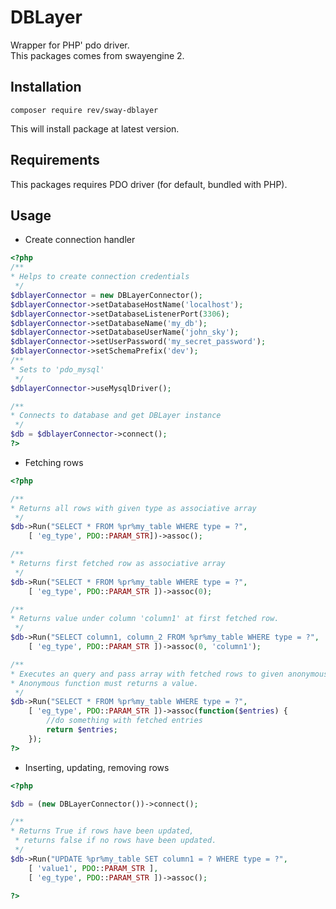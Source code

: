 # DBLayer
Wrapper for PHP' pdo driver. <br>
This packages comes from swayengine 2.

## Installation

`composer require rev/sway-dblayer`

This will install package at latest version.

## Requirements

This packages requires PDO driver (for default, bundled with PHP).

## Usage

* Create connection handler
```php
<?php
/**
* Helps to create connection credentials
 */
$dblayerConnector = new DBLayerConnector();
$dblayerConnector->setDatabaseHostName('localhost');
$dblayerConnector->setDatabaseListenerPort(3306);
$dblayerConnector->setDatabaseName('my_db');
$dblayerConnector->setDatabaseUserName('john_sky');
$dblayerConnector->setUserPassword('my_secret_password');
$dblayerConnector->setSchemaPrefix('dev');
/**
* Sets to 'pdo_mysql'
 */
$dblayerConnector->useMysqlDriver();

/**
* Connects to database and get DBLayer instance
 */
$db = $dblayerConnector->connect();
?>
```

* Fetching rows

```php
<?php

/**
* Returns all rows with given type as associative array
 */
$db->Run("SELECT * FROM %pr%my_table WHERE type = ?", 
    [ 'eg_type', PDO::PARAM_STR])->assoc();

/**
* Returns first fetched row as associative array
 */
$db->Run("SELECT * FROM %pr%my_table WHERE type = ?",
    [ 'eg_type', PDO::PARAM_STR ])->assoc(0);

/**
* Returns value under column 'column1' at first fetched row.
 */
$db->Run("SELECT column1, column_2 FROM %pr%my_table WHERE type = ?",
    [ 'eg_type', PDO::PARAM_STR ])->assoc(0, 'column1');

/**
* Executes an query and pass array with fetched rows to given anonymous function.
* Anonymous function must returns a value.
 */
$db->Run("SELECT * FROM %pr%my_table WHERE type = ?",
    [ 'eg_type', PDO::PARAM_STR ])->assoc(function($entries) {
        //do something with fetched entries       
        return $entries;
    });
?>
```

* Inserting, updating, removing rows

```php
<?php

$db = (new DBLayerConnector())->connect();

/**
* Returns True if rows have been updated,
 * returns false if no rows have been updated.
 */
$db->Run("UPDATE %pr%my_table SET column1 = ? WHERE type = ?",
    [ 'value1', PDO::PARAM_STR ],
    [ 'eg_type', PDO::PARAM_STR ])->assoc();

?>
```







